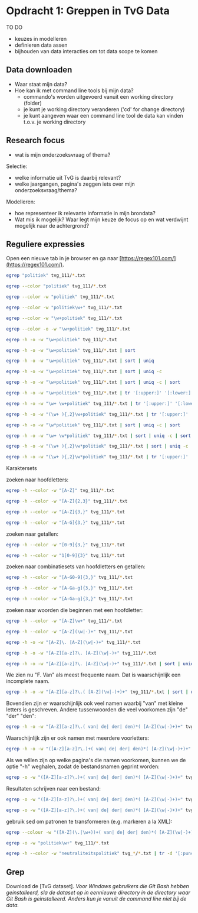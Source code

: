 # Opdracht 1: Greppen in TvG Data

TO DO

+ keuzes in modelleren
+ definieren data assen
+ bijhouden van data interacties om tot data scope te komen

## Data downloaden

+ Waar staat mijn data?
+ Hoe kan ik met command line tools bij mijn data?
    + commando's worden uitgevoerd vanuit een working directory (folder)
    + je kunt je working directory veranderen ('cd' for change directory)
    + je kunt  aangeven waar een command line tool de data kan vinden t.o.v. je working directory

## Research focus
- wat is mijn onderzoeksvraag of thema?

Selectie:
- welke informatie uit TvG is daarbij relevant?
- welke jaargangen, pagina's zeggen iets over mijn onderzoeksvraag/thema?

Modelleren:
- hoe representeer ik relevante informatie in mijn brondata? 
- Wat mis ik mogelijk? Waar legt mijn keuze de focus op en wat verdwijnt mogelijk naar de achtergrond?


## Reguliere expressies

Open een nieuwe tab in je browser en ga naar [https://regex101.com/](https://regex101.com/).

```bash
egrep "politiek" tvg_111/*.txt
```

```bash
egrep --color "politiek" tvg_111/*.txt
```

```bash
egrep --color -w "politiek" tvg_111/*.txt
```

```bash
egrep --color -w "politiek\w+" tvg_111/*.txt
```

```bash
egrep --color -w "\w+politiek" tvg_111/*.txt
```

```bash
egrep --color -o -w "\w+politiek" tvg_111/*.txt
```

```bash
egrep -h -o -w "\w+politiek" tvg_111/*.txt
```

```bash
egrep -h -o -w "\w+politiek" tvg_111/*.txt | sort
```

```bash
egrep -h -o -w "\w+politiek" tvg_111/*.txt | sort | uniq
```

```bash
egrep -h -o -w "\w+politiek" tvg_111/*.txt | sort | uniq -c
```

```bash
egrep -h -o -w "\w+politiek" tvg_111/*.txt | sort | uniq -c | sort
```

```bash
egrep -h -o -w "\w+politiek" tvg_111/*.txt | tr '[:upper:]' '[:lower:]' | sort | uniq -c | sort
```

```bash
egrep -h -o -w "\w+ \w+politiek" tvg_111/*.txt | tr '[:upper:]' '[:lower:]' | sort | uniq -c | sort
```

```bash
egrep -h -o -w "(\w+ ){,2}\w+politiek" tvg_111/*.txt | tr '[:upper:]' '[:lower:]' | sort | uniq -c | sort
```

```bash
egrep -h -o -w "\w*politiek" tvg_111/*.txt | sort | uniq -c | sort
```

```bash
egrep -h -o -w "\w+ \w*politiek" tvg_111/*.txt | sort | uniq -c | sort
```

```bash
egrep -h -o -w "(\w+ ){,2}\w*politiek" tvg_111/*.txt | sort | uniq -c | sort
```

```bash
egrep -h -o -w "(\w+ ){,2}\w*politiek" tvg_111/*.txt | tr '[:upper:]' '[:lower:]' | tr ' ' '\n' | egrep "\w{5,}" | sort | uniq -c | sort
```


Karaktersets

zoeken naar hoofdletters:

```bash
egrep -h --color -w "[A-Z]" tvg_111/*.txt
```

```bash
egrep -h --color -w "[A-Z]{2,3}" tvg_111/*.txt
```

```bash
egrep -h --color -w "[A-Z]{3,}" tvg_111/*.txt
```

```bash
egrep -h --color -w "[A-G]{3,}" tvg_111/*.txt
```

zoeken naar getallen:
```bash
egrep -h --color -w "[0-9]{3,}" tvg_111/*.txt
```

```bash
egrep -h --color -w "1[0-9]{3}" tvg_111/*.txt
```

zoeken naar combinatiesets van hoofdletters en getallen:
```bash
egrep -h --color -w "[A-G0-9]{3,}" tvg_111/*.txt
```

```bash
egrep -h --color -w "[A-Ga-g]{3,}" tvg_111/*.txt
```

```bash
egrep -h --color -w "[A-Ga-g]{3,}" tvg_111/*.txt
```

zoeken naar woorden die beginnen met een hoofdletter:

```bash
egrep -h --color -w "[A-Z]\w+" tvg_111/*.txt
```

```bash
egrep -h --color -w "[A-Z](\w|-)+" tvg_111/*.txt
```

```bash
egrep -h -o -w "[A-Z]\. [A-Z](\w|-)+" tvg_111/*.txt
```

```bash
egrep -h -o -w "[A-Z][a-z]?\. [A-Z](\w|-)+" tvg_111/*.txt
```

```bash
egrep -h -o -w "[A-Z][a-z]?\. [A-Z](\w|-)+" tvg_111/*.txt | sort | uniq -c | sort
```

We zien nu "F. Van" als meest frequente naam. Dat is waarschijnlijk een incomplete naam. 

```bash
egrep -h -o -w "[A-Z][a-z]?\.( [A-Z](\w|-)+)+" tvg_111/*.txt | sort | uniq -c | sort
```

Bovendien zijn er waarschijnlijk ook veel namen waarbij "van" met kleine letters is geschreven. Andere tussenwoorden die veel voorkomen zijn "de" "der" "den":

```bash
egrep -h -o -w "[A-Z][a-z]?\.( van| de| der| den)*( [A-Z](\w|-)+)+" tvg_111/*.txt | sort | uniq -c | sort
```

Waarschijnlijk zijn er ook namen met meerdere voorletters:

```bash
egrep -h -o -w "([A-Z][a-z]?\.)+( van| de| der| den)*( [A-Z](\w|-)+)+" tvg_111/*.txt | sort | uniq -c | sort
```

Als we willen zijn op welke pagina's die namen voorkomen, kunnen we de optie "-h" weghalen, zodat de bestandsnamen geprint worden:

```bash
egrep -o -w "([A-Z][a-z]?\.)+( van| de| der| den)*( [A-Z](\w|-)+)+" tvg_111/*.txt
```

Resultaten schrijven naar een bestand:

```bash
egrep -o -w "([A-Z][a-z]?\.)+( van| de| der| den)*( [A-Z](\w|-)+)+" tvg_111/*.txt > persoonsnamen-tvg_111.txt
```

```bash
egrep -o -w "([A-Z][a-z]?\.)+( van| de| der| den)*( [A-Z](\w|-)+)+" tvg_11[0-9]/*.txt | sed -E 's/.txt:/,/' | sed -E 's/tvg_[0-9]+\///' | sed -E 's/_page/,page/' > tvg_persoonsnamen.txt
```

gebruik sed om patronen te transformeren (e.g. markeren a la XML):



```bash
egrep --colour -w "([A-Z](\.|\w+))+( van| de| der| den)*( [A-Z](\w|-)+)+" tvg_111/*.txt
```

```bash
egrep -o -w "politiek\w+" tvg_111/*.txt
```


```bash
egrep -h --color -w "neutraliteitspolitiek" tvg_*/*.txt | tr -d '[:punct:]' | tr '[:upper:]' '[:lower:]' | tr ' ' '\n' | sort | uniq -c | sort
```



## Grep

Download de [TvG dataset]. *Voor Windows gebruikers die Git Bash hebben geinstalleerd, sla de dataset op in eennieuwe directory in de directory waar Git Bash is geinstalleerd. Anders kun je vanuit de command line niet bij de data.*

